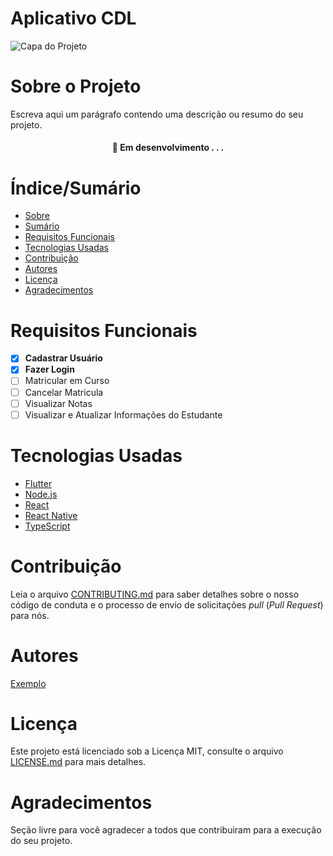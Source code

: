 # Aplicativo CDL


![Capa do Projeto]([[https://img.freepik.com/fotos-gratis/praia-tropical_74190-188.jpg?w=740&t=st=1695737565~exp=1695738165~hmac=bc240a9d39130c362aa1687a95ef7458b238e4d2bc8761d63775c253607d4c3a](https://i.pinimg.com/originals/06/6c/19/066c192a3133698d4956f2f66f9c3c5b.jpg)](https://img.freepik.com/fotos-gratis/um-por-do-sol-sobre-uma-praia-com-um-por-do-sol-dourado-ao-fundo_188544-33419.jpg?w=900&t=st=1695739022~exp=1695739622~hmac=daabe4e85f9e0c4d7417223fae71398591429567434b6267517bd51954d0bc5a))

# Sobre o Projeto

Escreva aqui um parágrafo contendo uma descrição ou resumo do seu projeto.

<h4 align="center"> 
	🚧  Em desenvolvimento . . .
</h4>

# Índice/Sumário

* [Sobre](#sobre-o-projeto)
* [Sumário](#índice/sumário)
* [Requisitos Funcionais](#requisitos-funcionais)
* [Tecnologias Usadas](#tecnologias-usadas)
* [Contribuição](#contribuição)
* [Autores](#autores)
* [Licença](#licença)
* [Agradecimentos](#agradecimentos)


# Requisitos Funcionais 

- [x] **Cadastrar Usuário**
- [x] **Fazer Login**
- [ ] Matricular em Curso
- [ ] Cancelar Matricula
- [ ] Visualizar Notas
- [ ] Visualizar e Atualizar Informações do Estudante

# Tecnologias Usadas

- [Flutter](https://flutter.dev/)
- [Node.js](https://nodejs.org/en/)
- [React](https://pt-br.reactjs.org/)
- [React Native](https://reactnative.dev/)
- [TypeScript](https://www.typescriptlang.org/)

# Contribuição

Leia o arquivo [CONTRIBUTING.md](CONTRIBUTING.md) para saber detalhes sobre o nosso código de conduta e o processo de envio de solicitações *pull* (*Pull Request*) para nós.

# Autores

[Exemplo](https://github.com/testing-library/react-testing-library#contributors)

# Licença

Este projeto está licenciado sob a Licença MIT,  consulte o arquivo [LICENSE.md](LICENSE.md) para mais detalhes.

# Agradecimentos

Seção livre para você agradecer a todos que contribuiram para a execução do seu projeto.
